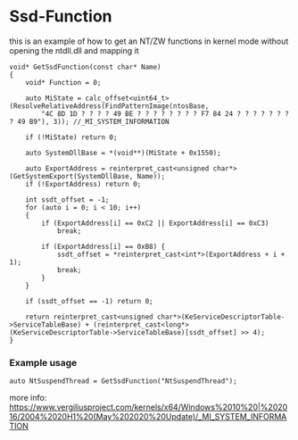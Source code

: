 # Ssd-Function

this is an example of how to get an NT/ZW functions in kernel mode without opening the ntdll.dll and mapping it

	void* GetSsdFunction(const char* Name)
	{
	    void* Function = 0;

	    auto MiState = calc_offset<uint64_t>(ResolveRelativeAddress(FindPatternImage(ntosBase,
		    "4C 8D 1D ? ? ? ? 49 BE ? ? ? ? ? ? ? ? F7 84 24 ? ? ? ? ? ? ? ? 49 B9"), 3)); //_MI_SYSTEM_INFORMATION

	    if (!MiState) return 0;

	    auto SystemDllBase = *(void**)(MiState + 0x1550);

	    auto ExportAddress = reinterpret_cast<unsigned char*>(GetSystemExport(SystemDllBase, Name));
	    if (!ExportAddress) return 0;

	    int ssdt_offset = -1;
	    for (auto i = 0; i < 10; i++)
	    {
		    if (ExportAddress[i] == 0xC2 || ExportAddress[i] == 0xC3)
			    break;

		    if (ExportAddress[i] == 0xB8) {
			    ssdt_offset = *reinterpret_cast<int*>(ExportAddress + i + 1);
			    break;
		    }
	    }

	    if (ssdt_offset == -1) return 0;

	    return reinterpret_cast<unsigned char*>(KeServiceDescriptorTable->ServiceTableBase) + (reinterpret_cast<long*>(KeServiceDescriptorTable->ServiceTableBase)[ssdt_offset] >> 4);
	}

 ### Example usage
	auto NtSuspendThread = GetSsdFunction("NtSuspendThread");

more info:
https://www.vergiliusproject.com/kernels/x64/Windows%2010%20|%202016/2004%2020H1%20(May%202020%20Update)/_MI_SYSTEM_INFORMATION
